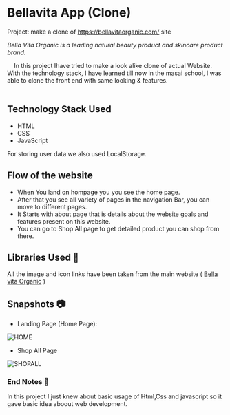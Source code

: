 # Bellavita App (Clone)
Project: make a clone of https://bellavitaorganic.com/ site

*Bella Vita Organic is a leading natural beauty product and skincare product brand.*

&nbsp;&nbsp;&nbsp;&#160;In this project Ihave tried to make a look alike clone of actual Website. With the technology stack, I have learned till now in the masai school, I was able to clone the front end with same looking & features. <br><br>

## Technology Stack Used

- HTML
- CSS
- JavaScript

For storing user data we also used LocalStorage.

## Flow of the website 
- When You land on hompage you you see the home page.
- After that you see all variety of pages in the navigation Bar, you can move to different pages.
- It Starts with about page that is details about the website goals and features present on this website. 
- You can go to Shop All page to get detailed product you can shop from there.


## Libraries Used 🌟
All the image and icon links have been taken from the main website ( [Bella vita Organic]() )

## Snapshots 📷
- Landing Page (Home Page):
  
![HOME](https://user-images.githubusercontent.com/105644684/199648098-e84ee866-3eb3-4a29-942d-f0804af667ee.JPG)


- Shop All Page

![SHOPALL](https://user-images.githubusercontent.com/105644684/199648114-902356ac-159e-435a-9cf5-4174b52fa876.JPG)



### End Notes 📑
In this project I just knew about basic usage of Html,Css and javascript so it gave basic idea aboout web development.



